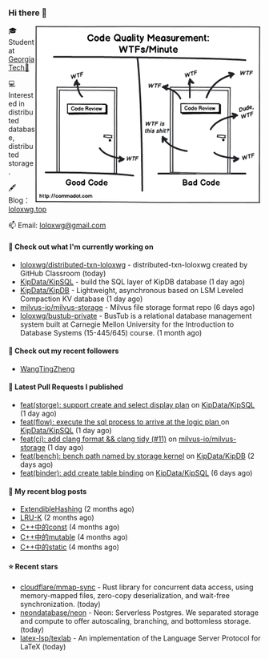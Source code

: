 ### Hi there 👋

<img align="right" src="https://raw.githubusercontent.com/loloxwg/loloxwg/master/assets/WTFs-per-minute.png" width="450">
 
🎓 Student at [Georgia Tech🐝](https://www.gatech.edu/)

💻 Interested in distributed database, distributed storage.

🖋 Blog：[loloxwg.top](https://loloxwg.top)



📫 Email: [loloxwg@gmail.com](mailto:loloxwg@gmail.com)



#### 👷 Check out what I'm currently working on

- [loloxwg/distributed-txn-loloxwg](https://github.com/loloxwg/distributed-txn-loloxwg) - distributed-txn-loloxwg created by GitHub Classroom (today)
- [KipData/KipSQL](https://github.com/KipData/KipSQL) - build the SQL layer of KipDB database (1 day ago)
- [KipData/KipDB](https://github.com/KipData/KipDB) -  Lightweight, asynchronous based on LSM Leveled Compaction KV database (1 day ago)
- [milvus-io/milvus-storage](https://github.com/milvus-io/milvus-storage) - Milvus file storage format repo (6 days ago)
- [loloxwg/bustub-private](https://github.com/loloxwg/bustub-private) - BusTub is a relational database management system built at Carnegie Mellon University for the Introduction to Database Systems (15-445/645) course. (1 month ago)

#### 👯 Check out my recent followers

- [WangTingZheng](https://github.com/WangTingZheng)

#### 🔨 Latest Pull Requests I published

- [feat(storge): support create and select display plan](https://github.com/KipData/KipSQL/pull/19) on [KipData/KipSQL](https://github.com/KipData/KipSQL) (1 day ago)
- [feat(flow): execute the sql process to arrive at the logic plan ](https://github.com/KipData/KipSQL/pull/17) on [KipData/KipSQL](https://github.com/KipData/KipSQL) (1 day ago)
- [feat(ci): add clang format &amp;&amp; clang tidy (#11)](https://github.com/milvus-io/milvus-storage/pull/14) on [milvus-io/milvus-storage](https://github.com/milvus-io/milvus-storage) (1 day ago)
- [feat(bench): bench path named by storage kernel](https://github.com/KipData/KipDB/pull/34) on [KipData/KipDB](https://github.com/KipData/KipDB) (2 days ago)
- [feat(binder): add create table binding](https://github.com/KipData/KipSQL/pull/16) on [KipData/KipSQL](https://github.com/KipData/KipSQL) (6 days ago)

#### 📜 My recent blog posts

- [ExtendibleHashing](https://loloxwg.top/posts/cmu-15445/extendible-hashing/) (2 months ago)
- [LRU-K](https://loloxwg.top/posts/cmu-15445/lru-k/) (2 months ago)
- [C&#43;&#43;中的const](https://loloxwg.top/posts/cpp/cpp-0cfaab30bd8344c6aa29a581cb2d8ccf/c&#43;&#43;%E4%B8%AD%E7%9A%84const-f78cd58e7f3c44adac55620e8d3efa13/) (4 months ago)
- [C&#43;&#43;中的mutable](https://loloxwg.top/posts/cpp/cpp-0cfaab30bd8344c6aa29a581cb2d8ccf/c&#43;&#43;%E4%B8%AD%E7%9A%84mutable-0edc2ed4eb114446ae9c96b81a74de74/) (4 months ago)
- [C&#43;&#43;中的static](https://loloxwg.top/posts/cpp/cpp-0cfaab30bd8344c6aa29a581cb2d8ccf/c&#43;&#43;%E4%B8%AD%E7%9A%84static-eb2478cbe8134fcf9c35f28028be93c5/) (4 months ago)

#### ⭐ Recent stars

- [cloudflare/mmap-sync](https://github.com/cloudflare/mmap-sync) - Rust library for concurrent data access, using memory-mapped files, zero-copy deserialization, and wait-free synchronization. (today)
- [neondatabase/neon](https://github.com/neondatabase/neon) - Neon: Serverless Postgres. We separated storage and compute to offer autoscaling, branching, and bottomless storage. (today)
- [latex-lsp/texlab](https://github.com/latex-lsp/texlab) - An implementation of the Language Server Protocol for LaTeX (today)

